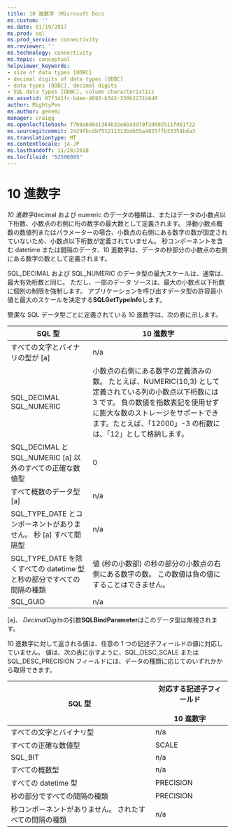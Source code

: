 ```yaml
---
title: 10 進数字 |Microsoft Docs
ms.custom: ''
ms.date: 01/19/2017
ms.prod: sql
ms.prod_service: connectivity
ms.reviewer: ''
ms.technology: connectivity
ms.topic: conceptual
helpviewer_keywords:
- size of data types [ODBC]
- decimal digits of data types [ODBC]
- data types [ODBC], decimal digits
- SQL data types [ODBC], column characteristics
ms.assetid: 07f3d1fc-b4ee-4693-b342-330b2231b6d0
author: MightyPen
ms.author: genemi
manager: craigg
ms.openlocfilehash: f7b9a69941364b32e6b43d79f2d092511fd61f22
ms.sourcegitcommit: 2429fbcdb751211313bd655a4825ffb33354bda3
ms.translationtype: MT
ms.contentlocale: ja-JP
ms.lasthandoff: 11/28/2018
ms.locfileid: "52506085"
---
```

# <a name="decimal-digits"></a>10 進数字
*10 進数字*decimal および numeric のデータの種類は、またはデータの小数点以下桁数、小数点の右側に桁の数字の最大数として定義されます。 浮動小数点概数の数値列またはパラメーターの場合、小数点の右側にある数字の数が固定されていないため、小数点以下桁数が定義されていません。 秒コンポーネントを含む datetime または間隔のデータ、10 進数字は、データの秒部分の小数点の右側にある数字の数として定義されます。  
  
 SQL_DECIMAL および SQL_NUMERIC のデータ型の最大スケールは、通常は、最大有効桁数と同じ。 ただし、一部のデータ ソースは、最大の小数点以下桁数に個別の制限を強制します。 アプリケーションを呼び出すデータ型の許容最小値と最大のスケールを決定する**SQLGetTypeInfo**します。  
  
 簡潔な SQL データ型ごとに定義されている 10 進数字は、次の表に示します。  
  
|SQL 型|10 進数字|  
|--------------|--------------------|  
|すべての文字とバイナリの型が [a]|n/a|  
|SQL_DECIMAL<br />SQL_NUMERIC|小数点の右側にある数字の定義済みの数。 たとえば、NUMERIC(10,3) として定義されている列の小数点以下桁数には 3 です。 負の数値を指数表記を使用せずに膨大な数のストレージをサポートできます。たとえば、「12000」-3 の桁数には、「12」として格納します。|  
|SQL_DECIMAL と SQL_NUMERIC [a] 以外のすべての正確な数値型|0|  
|すべて概数のデータ型 [a]|n/a|  
|SQL_TYPE_DATE とコンポーネントがありません。 秒 [a] すべて間隔型|n/a|  
|SQL_TYPE_DATE を除くすべての datetime 型と秒の部分ですべての間隔の種類|値 (秒の小数部) の秒の部分の小数点の右側にある数字の数。 この数値は負の値にすることはできません。|  
|SQL_GUID|n/a|  
  
 [a]、 *DecimalDigits*の引数**SQLBindParameter**はこのデータ型は無視されます。  
  
 10 進数字に対して返される値は、任意の 1 つの記述子フィールドの値に対応していません。 値は、次の表に示すように、SQL_DESC_SCALE または SQL_DESC_PRECISION フィールドには、データの種類に応じてのいずれかから取得できます。  
  
|SQL 型|対応する記述子フィールド<br /><br /> 10 進数字|  
|--------------|----------------------------------------------------------|  
|すべての文字とバイナリ型|n/a|  
|すべての正確な数値型|SCALE|  
|SQL_BIT|n/a|  
|すべての概数型|n/a|  
|すべての datetime 型|PRECISION|  
|秒の部分ですべての間隔の種類|PRECISION|  
|秒コンポーネントがありません。 されたすべての間隔の種類|n/a|
